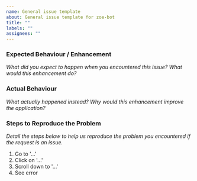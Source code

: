 ```yaml
---
name: General issue template
about: General issue template for zoe-bot
title: ""
labels: ""
assignees: ""
---
```


### Expected Behaviour / Enhancement

_What did you expect to happen when you encountered this issue? What would this enhancement do?_

### Actual Behaviour

_What actually happened instead? Why would this enhancement improve the application?_

### Steps to Reproduce the Problem

_Detail the steps below to help us reproduce the problem you encountered if the request is an issue._

1. Go to '...'
1. Click on '...'
1. Scroll down to '...'
1. See error
